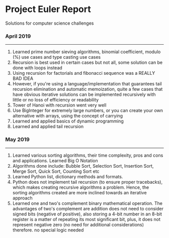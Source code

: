 # Project Euler Report
Solutions for computer science challenges

### April 2019
---
1. Learned prime number sieving algorithms, binomial coefficient, modulo (%) use cases and type casting use cases
2. Recursion is best used in certain cases but not all, some solution can be done with loops instead 
3. Using recursion for factorials and fibonacci sequence was a REALLY BAD IDEA
4. However, if you're using a language/implementation that guarantees tail recursion elimination and automatic memoization, quite a few cases that have obvious iterative solutions can be implemented recursively with little or no loss of efficiency or readability
5. Tower of Hanoi with recursion went very well
6. Use BigInteger for extremely large numbers, or you can create your own alternative with arrays, using the concept of carrying
7. Learned and applied basics of dynamic programming
8. Learned and applied tail recursion

### May 2019
---
1. Learned various sorting algorithms, their time complexity, pros and cons and applications. Learned Big O Notation
2. Algorithms done include: Bubble Sort, Selection Sort, Insertion Sort, Merge Sort, Quick Sort, Counting Sort etc
3. Learned Python list, dictionary methods and formats.
4. Python does not implement tail recursion (to ensure proper tracebacks), which makes creating recursive algorithms a problem. Hence, the sorting algorithms created are more inclined towards an iterative approach
5. Learned one and two's complement binary mathematical operation. The advantages of two's complement are addition does not need to consider signed bits (negative of positive), also storing a 4-bit number in an 8-bit register is a matter of repeating its most significant bit, plus, it does not represent negative zero (no need for additional considerations) therefore. no special logic needed

